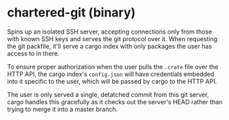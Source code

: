 # chartered-git (binary)

Spins up an isolated SSH server, accepting connections only from those
with known SSH keys and serves the git protocol over it. When requesting
the git packfile, it'll serve a cargo index with only packages the user
has access to in there.

To ensure proper authorization when the user pulls the `.crate` file
over the HTTP API, the cargo index's `config.json` will have credentials
embedded into it specific to the user, which will be passed by cargo to
the HTTP API.

The user is only served a single, detatched commit from this git server,
cargo handles this gracefully as it checks out the server's HEAD rather
than trying to merge it into a master branch.
